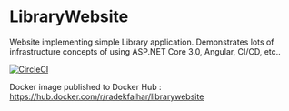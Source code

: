 # LibraryWebsite
Website implementing simple Library application. Demonstrates lots of infrastructure concepts of using ASP.NET Core 3.0, Angular, CI/CD, etc..

[![CircleCI](https://circleci.com/gh/Euphoric/LibraryWebsite/tree/master.svg?style=svg)](https://circleci.com/gh/Euphoric/LibraryWebsite/tree/master)

Docker image published to Docker Hub : https://hub.docker.com/r/radekfalhar/librarywebsite